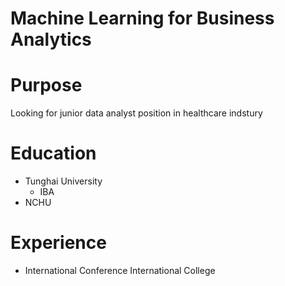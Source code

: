 # Machine Learning for Business Analytics

# Purpose

Looking for junior data analyst position in healthcare indstury

# Education

- Tunghai University
    - IBA
- NCHU


# Experience

- International Conference International College

